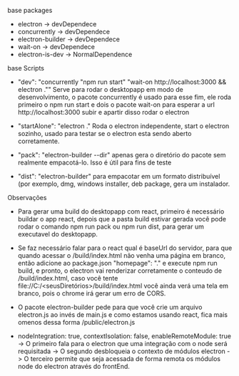 base packages

- electron -> devDependece
- concurrently -> devDependece
- electron-builder -> devDependece
- wait-on -> devDependece
- electron-is-dev -> NormalDependence

base Scripts

- "dev": "concurrently \"npm run start\" \"wait-on http://localhost:3000 && electron .\""
  Serve para rodar o desktopapp em modo de desenvolvimento, o pacote concurrently é usado para esse fim, ele roda primeiro o npm run start e dois o pacote wait-on para esperar a url http://localhost:3000 subir e apartir disso rodar o electron

- "startAlone": "electron ." 
  Roda o electron independente, start o electron sozinho, usado para testar se o electron esta sendo aberto corretamente.

- "pack": "electron-builder --dir"
  apenas gera o diretório do pacote sem realmente empacotá-lo. Isso é útil para fins de teste

- "dist": "electron-builder"
  para empacotar em um formato distribuível (por exemplo, dmg, windows installer, deb package, gera um instalador.

Observações

- Para gerar uma build do desktopapp com react, primeiro é necessário buildar o app react, depois que a pasta build estivar gerada você pode rodar o comando npm run pack ou npm run dist, para gerar um executavel do desktopapp.

- Se faz necessário falar para o react qual é baseUrl do servidor, para que quando acessar o /build/index.html não venha uma página em branco, então adicione ao package.json "homepage": "." e execute npm run build, e pronto, o electron vai renderizar corretamente o conteudo de /build/index.html, caso você tente file://C:/<seusDiretórios>/build/index.html você ainda verá uma tela em branco, pois o chrome irá gerar um erro de CORS.

- O pacote electron-builder pede para que você crie um arquivo electron.js ao invés de main.js e como estamos usando react, fica mais omenos dessa forma /public/electron.js

- nodeIntegration: true, contextIsolation: false, enableRemoteModule: true
  -> O primeiro fala para o electron que uma integração com o node será requisitada
  -> O segundo desbloqueia o contexto de módulos electron
  -> O terceiro permite que seja acessada de forma remota os módulos node do electron através do frontEnd.


